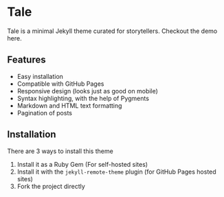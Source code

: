 # Tale
Tale is a minimal Jekyll theme curated for storytellers. Checkout the demo here.

## Features
- Easy installation
- Compatible with GitHub Pages
- Responsive design (looks just as good on mobile)
- Syntax highlighting, with the help of Pygments
- Markdown and HTML text formatting
- Pagination of posts

## Installation
There are 3 ways to install this theme

1. Install it as a Ruby Gem (For self-hosted sites)
2. Install it with the `jekyll-remote-theme` plugin (for GitHub Pages hosted sites)
3. Fork the project directly
